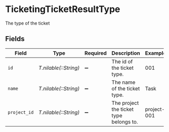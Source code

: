 # TicketingTicketResultType

The type of the ticket


## Fields

| Field                                   | Type                                    | Required                                | Description                             | Example                                 |
| --------------------------------------- | --------------------------------------- | --------------------------------------- | --------------------------------------- | --------------------------------------- |
| `id`                                    | *T.nilable(::String)*                   | :heavy_minus_sign:                      | The id of the ticket type.              | 001                                     |
| `name`                                  | *T.nilable(::String)*                   | :heavy_minus_sign:                      | The name of the ticket type.            | Task                                    |
| `project_id`                            | *T.nilable(::String)*                   | :heavy_minus_sign:                      | The project the ticket type belongs to. | project-001                             |